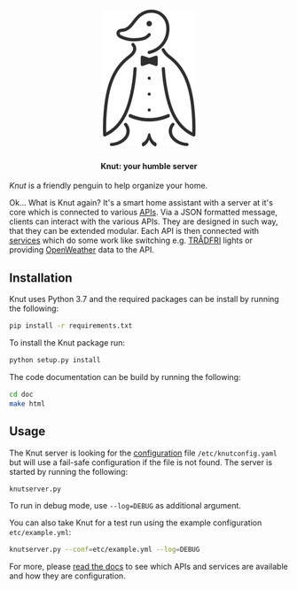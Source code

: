 <h1 align="center">
    <br>
    <img src="knut.png" alt="Knut">
</h1>
<h4 align="center">Knut: your humble server</h4>
<p align="center">
    <a href="https://travis-ci.org/pearjo/knut-server.svg?branch=devel)](https://travis-ci.org/pearjo/knut-server"
            alt="Build Status"></a>
    <a href="https://readthedocs.org/projects/knut-server/badge/?version=latest)](https://knut-server.readthedocs.io/en/latest/?badge=latest"
            alt="Documentation Status"></a>
    <a href="https://www.codefactor.io/repository/github/pearjo/knut-server/badge)](https://www.codefactor.io/repository/github/pearjo/knut-server"
            alt="CodeFactor"></a>
    <a href="https://img.shields.io/badge/License-GPL%20v3-blue.svg)](https://github.com/pearjo/knut-server/blob/master/LICENSE"
            alt="License"></a>
</p>

*Knut* is a friendly penguin to help organize your home.

Ok... What is Knut again? It's a smart home assistant with a server at
it's core which is connected to various
[APIs](https://knut-server.readthedocs.io/en/latest/apis.html). Via a
JSON formatted message, clients can interact with the various
APIs. They are designed in such way, that they can be extended
modular. Each API is then connected with
[services](https://knut-server.readthedocs.io/en/latest/reference/services.html)
which do some work like switching
e.g. [TRÅDFRI](https://www.ikea.com/de/de/product-guides/tradfri-home-smart-beleuchtung-pub61503271)
lights or providing [OpenWeather](https://openweathermap.org/) data to
the API.

## Installation

Knut uses Python 3.7 and the required packages can be install by
running the following:

```bash
pip install -r requirements.txt
```

To install the Knut package run:

```bash
python setup.py install
```

The code documentation can be build by running the following:

```bash
cd doc
make html
```

## Usage

The Knut server is looking for the
[configuration](https://knut-server.readthedocs.io/en/latest/config.html)
file `/etc/knutconfig.yaml` but will use a fail-safe configuration if
the file is not found. The server is started by running the following:

```bash
knutserver.py
```

To run in debug mode, use `--log=DEBUG` as additional argument.

You can also take Knut for a test run using the example configuration
`etc/example.yml`:

```bash
knutserver.py --conf=etc/example.yml --log=DEBUG
```

For more, please [read the docs](https://knut-server.readthedocs.io)
to see which APIs and services are available and how they are
configuration.
